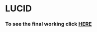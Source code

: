 # LUCID

### To see the final working click <a href="https://safiyatulhoque.github.io/Full_Stack_SS_LUCID/"> HERE <a/>
